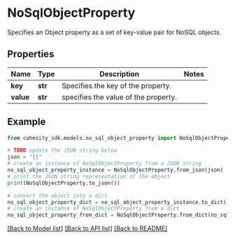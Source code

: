# NoSqlObjectProperty

Specifies an Object property as a set of key-value pair for NoSQL objects.

## Properties

Name | Type | Description | Notes
------------ | ------------- | ------------- | -------------
**key** | **str** | Specifies the key of the property. | 
**value** | **str** | specifies the value of the property. | 

## Example

```python
from cohesity_sdk.models.no_sql_object_property import NoSqlObjectProperty

# TODO update the JSON string below
json = "{}"
# create an instance of NoSqlObjectProperty from a JSON string
no_sql_object_property_instance = NoSqlObjectProperty.from_json(json)
# print the JSON string representation of the object
print(NoSqlObjectProperty.to_json())

# convert the object into a dict
no_sql_object_property_dict = no_sql_object_property_instance.to_dict()
# create an instance of NoSqlObjectProperty from a dict
no_sql_object_property_from_dict = NoSqlObjectProperty.from_dict(no_sql_object_property_dict)
```
[[Back to Model list]](../README.md#documentation-for-models) [[Back to API list]](../README.md#documentation-for-api-endpoints) [[Back to README]](../README.md)


